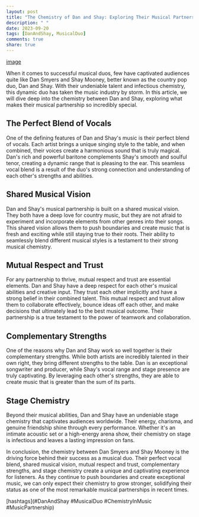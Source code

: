 ```yaml
---
layout: post
title: "The Chemistry of Dan and Shay: Exploring Their Musical Partnership"
description: " "
date: 2023-09-20
tags: [DanAndShay, MusicalDuo]
comments: true
share: true
---
```


[image](https://source.unsplash.com/1600x900/?music,musicians,dan,and,shay)

When it comes to successful musical duos, few have captivated audiences quite like Dan Smyers and Shay Mooney, better known as the country pop duo, Dan and Shay. With their undeniable talent and infectious chemistry, this dynamic duo has taken the music industry by storm. In this article, we will dive deep into the chemistry between Dan and Shay, exploring what makes their musical partnership so incredibly special.

## The Perfect Blend of Vocals

One of the defining features of Dan and Shay's music is their perfect blend of vocals. Each artist brings a unique singing style to the table, and when combined, their voices create a harmonious sound that is truly magical. Dan's rich and powerful baritone complements Shay's smooth and soulful tenor, creating a dynamic range that is pleasing to the ear. This seamless vocal blend is a result of the duo's strong connection and understanding of each other's strengths and abilities.

## Shared Musical Vision

Dan and Shay's musical partnership is built on a shared musical vision. They both have a deep love for country music, but they are not afraid to experiment and incorporate elements from other genres into their songs. This shared vision allows them to push boundaries and create music that is fresh and exciting while still staying true to their roots. Their ability to seamlessly blend different musical styles is a testament to their strong musical chemistry.

## Mutual Respect and Trust

For any partnership to thrive, mutual respect and trust are essential elements. Dan and Shay have a deep respect for each other's musical abilities and creative input. They trust each other implicitly and have a strong belief in their combined talent. This mutual respect and trust allow them to collaborate effectively, bounce ideas off each other, and make decisions that ultimately lead to the best musical outcome. Their partnership is a true testament to the power of teamwork and collaboration.

## Complementary Strengths

One of the reasons why Dan and Shay work so well together is their complementary strengths. While both artists are incredibly talented in their own right, they bring different strengths to the table. Dan is an exceptional songwriter and producer, while Shay's vocal range and stage presence are truly captivating. By leveraging each other's strengths, they are able to create music that is greater than the sum of its parts.

## Stage Chemistry

Beyond their musical abilities, Dan and Shay have an undeniable stage chemistry that captivates audiences worldwide. Their energy, charisma, and genuine friendship shine through every performance. Whether it's an intimate acoustic set or a high-energy arena show, their chemistry on stage is infectious and leaves a lasting impression on fans.

In conclusion, the chemistry between Dan Smyers and Shay Mooney is the driving force behind their success as a musical duo. Their perfect vocal blend, shared musical vision, mutual respect and trust, complementary strengths, and stage chemistry create a unique and captivating experience for listeners. As they continue to push boundaries and create exceptional music, we can only expect their chemistry to grow stronger, solidifying their status as one of the most remarkable musical partnerships in recent times.

[hashtags](#DanAndShay #MusicalDuo #ChemistryInMusic #MusicPartnership)